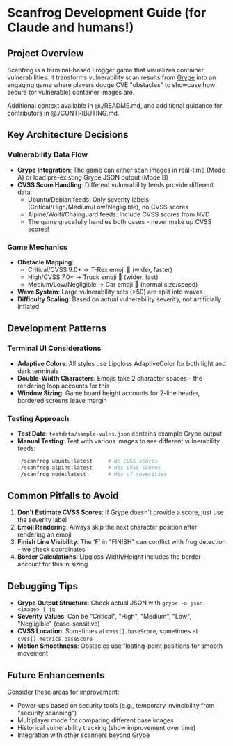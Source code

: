 # Scanfrog Development Guide (for Claude and humans!)

## Project Overview

Scanfrog is a terminal-based Frogger game that visualizes container vulnerabilities. It transforms vulnerability scan results from [Grype](https://github.com/anchore/grype) into an engaging game where players dodge CVE "obstacles" to showcase how secure (or vulnerable) container images are.

Additional context available in @./README.md, and additional guidance for contributors in @./CONTRIBUTING.md.

## Key Architecture Decisions

### Vulnerability Data Flow
- **Grype Integration**: The game can either scan images in real-time (Mode A) or load pre-existing Grype JSON output (Mode B)
- **CVSS Score Handling**: Different vulnerability feeds provide different data:
  - Ubuntu/Debian feeds: Only severity labels (Critical/High/Medium/Low/Negligible), no CVSS scores
  - Alpine/Wolfi/Chainguard feeds: Include CVSS scores from NVD
  - The game gracefully handles both cases - never make up CVSS scores!

### Game Mechanics
- **Obstacle Mapping**: 
  - Critical/CVSS 9.0+ → T-Rex emoji 🦖 (wider, faster)
  - High/CVSS 7.0+ → Truck emoji 🚛 (wider, fast)
  - Medium/Low/Negligible → Car emoji 🚗 (normal size/speed)
- **Wave System**: Large vulnerability sets (>50) are split into waves
- **Difficulty Scaling**: Based on actual vulnerability severity, not artificially inflated

## Development Patterns

### Terminal UI Considerations
- **Adaptive Colors**: All styles use Lipgloss AdaptiveColor for both light and dark terminals
- **Double-Width Characters**: Emojis take 2 character spaces - the rendering loop accounts for this
- **Window Sizing**: Game board height accounts for 2-line header, bordered screens leave margin

### Testing Approach
- **Test Data**: `testdata/sample-vulns.json` contains example Grype output
- **Manual Testing**: Test with various images to see different vulnerability feeds:
  ```bash
  ./scanfrog ubuntu:latest     # No CVSS scores
  ./scanfrog alpine:latest     # Has CVSS scores
  ./scanfrog node:latest       # Mix of severities
  ```

## Common Pitfalls to Avoid

1. **Don't Estimate CVSS Scores**: If Grype doesn't provide a score, just use the severity label
2. **Emoji Rendering**: Always skip the next character position after rendering an emoji
3. **Finish Line Visibility**: The 'F' in "FINISH" can conflict with frog detection - we check coordinates
4. **Border Calculations**: Lipgloss Width/Height includes the border - account for this in sizing

## Debugging Tips

- **Grype Output Structure**: Check actual JSON with `grype -o json <image> | jq`
- **Severity Values**: Can be "Critical", "High", "Medium", "Low", "Negligible" (case-sensitive)
- **CVSS Location**: Sometimes at `cvss[].baseScore`, sometimes at `cvss[].metrics.baseScore`
- **Motion Smoothness**: Obstacles use floating-point positions for smooth movement

## Future Enhancements

Consider these areas for improvement:
- Power-ups based on security tools (e.g., temporary invincibility from "security scanning")
- Multiplayer mode for comparing different base images
- Historical vulnerability tracking (show improvement over time)
- Integration with other scanners beyond Grype
